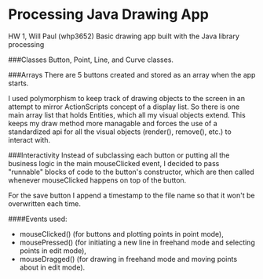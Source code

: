 Processing Java Drawing App
===========

HW 1, Will Paul (whp3652)
Basic drawing app built with the Java library processing

###Classes
Button, Point, Line, and Curve classes. 

###Arrays
There are 5 buttons created and stored as an array when the app starts.

I used polymorphism to keep track of drawing objects to the screen in an attempt to mirror ActionScripts concept of a display list. So there is one main array list that holds Entities, which all my visual objects extend. This keeps my draw method more managable and forces the use of a standardized api for all the visual objects (render(), remove(), etc.) to interact with.

###Interactivity
Instead of subclassing each button or putting all the business logic in the main mouseClicked event, I decided to pass "runnable" blocks of code to the button's constructor, which are then called whenever mouseClicked happens on top of the button.

For the save button I append a timestamp to the file name so that it won't be overwritten each time.

####Events used:
- mouseClicked() (for buttons and plotting points in point mode),
- mousePressed() (for initiating a new line in freehand mode and selecting points in edit mode),
- mouseDragged() (for drawing in freehand mode and moving points about in edit mode).
